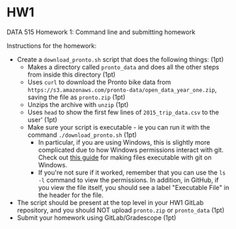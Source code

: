 # HW1
DATA 515 Homework 1: Command line and submitting homework

Instructions for the homework:
* Create a `download_pronto.sh` script that does the following things: (1pt)
  * Makes a directory called `pronto_data` and does all the other steps from inside this directory (1pt)
  * Uses `curl` to download the Pronto bike data from `https://s3.amazonaws.com/pronto-data/open_data_year_one.zip`, saving the file as `pronto.zip` (1pt)
  * Unzips the archive with `unzip` (1pt)
  * Uses `head` to show the first few lines of `2015_trip_data.csv` to the user' (1pt)
  * Make sure your script is executable - ie you can run it with the command `./download_pronto.sh` (1pt)
    * In particular, if you are using Windows, this is slightly more complicated due to how Windows permissions interact with git. Check out [this guide](https://www.scivision.dev/git-windows-chmod-executable/) for making files executable with git on Windows.
    * If you're not sure if it worked, remember that you can use the `ls -l` command to view the permissions. In addition, in GitHub, if you view the file itself, you should see a label "Executable File" in the header for the file.
* The script should be present at the top level in your HW1 GitLab repository, and you should NOT upload `pronto.zip` or `pronto_data` (1pt)
* Submit your homework using GitLab/Gradescope (1pt)
